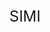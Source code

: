 <!DOCTYPE html>
<html lang="zh">
<head>
    <meta charset="UTF-8">
    <meta name="viewport" content="width=device-width, initial-scale=1.0">
    <title>SIMI</title>
    <style>
        body {
            text-align: center;
            font-size: 24px;
            margin: 0;
        }
    </style>
</head>
<body>
    <p>SIMI</p>
</body>
</html>
